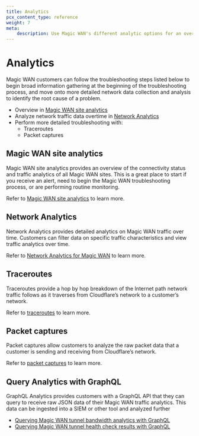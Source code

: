 ```yaml
---
title: Analytics
pcx_content_type: reference
weight: 7
meta:
    description: Use Magic WAN's different analytic options for an overview of the performance of your sites, or to troubleshoot potential issues.
---
```


# Analytics

Magic WAN customers can follow the troubleshooting steps listed below to begin broad information gathering at the beginning of the troubleshooting process, and move onto more detailed network data collection and analysis to identify the root cause of a problem.

- Overview in [Magic WAN site analytics](#)
- Analyze network traffic data overtime in [Network Analytics](#)
- Perform more detailed troubleshooting with:
    - Traceroutes
    - Packet captures

## Magic WAN site analytics

Magic WAN site analytics provides an overview of the connectivity status and traffic analytics of all Magic WAN sites. This is a great place to start if you receive an alert, need to begin the Magic WAN troubleshooting process, or are performing routine monitoring.

Refer to [Magic WAN site analytics](#) to learn more.

## Network Analytics

Network Analytics provides detailed analytics on Magic WAN traffic over time. Customers can filter data on specific traffic characteristics and view traffic analytics over time.

Refer to [Network Analytics for Magic WAN](#) to learn more.

## Traceroutes

Traceroutes provide a hop by hop breakdown of the Internet path network traffic follows as it traverses from Cloudflare’s network to a customer’s network.

Refer to [traceroutes](#) to learn more.

## Packet captures

Packet captures allow customers to analyze the raw packet data that a customer is sending and receiving from Cloudflare’s network.

Refer to [packet captures](/magic-firewall/packet-captures/) to learn more.

## Query Analytics with GraphQL

GraphQL Analytics provides customers with a GraphQL API that they can query to receive raw JSON data of their Magic WAN traffic analytics. This data can be ingested into a SIEM or other tool and analyzed further

- [Querying Magic WAN tunnel bandwidth analytics with GraphQL](/magic-wan/analytics/query-bandwidth/)
- [Querying Magic WAN tunnel health check results with GraphQL](/magic-wan/analytics/query-tunnel-health/)

